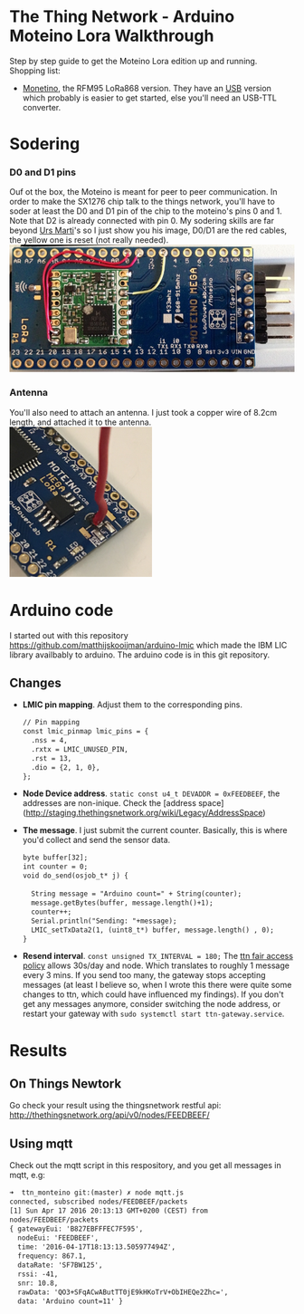 # The Thing Network - Arduino Moteino Lora Walkthrough
Step by step guide to get the Moteino Lora edition up and running.
Shopping list:

- [Monetino](https://lowpowerlab.com/shop/Moteino/moteinomega), the RFM95 LoRa868 version. They have an [USB](https://lowpowerlab.com/shop/Moteino/MoteinoMEGAUSB) version which probably is easier to get started, else you'll  need an USB-TTL converter.

# Sodering

### D0 and D1 pins

Ouf ot the box, the Moteino is meant for peer to peer communication. In order to make the SX1276 chip talk to the things network, you'll have to soder at least the D0 and D1 pin of the chip to the moteino's pins 0 and 1. Note that D2 is already connected with pin 0. My sodering skills are far beyond [Urs Marti](https://github.com/urs8000)'s so I just show you his image, D0/D1 are the red cables, the yellow one is reset (not really needed).
<img src="https://github.com/lukastheiler/ttn_monteino/blob/master/images/monteinomega_for_lora-ttn_1024.jpg">

### Antenna

You'll also need to attach an antenna. I just took a copper wire of 8.2cm length, and attached it to the antenna.
<img src="https://github.com/lukastheiler/ttn_monteino/blob/master/images/antenna.jpg" height="50%" width="50%">

# Arduino code
I started out with this repository https://github.com/matthijskooijman/arduino-lmic which made the IBM LIC library availbably to arduino. The arduino code is in this git repository.

## Changes

* **LMIC pin mapping**.
  Adjust them to the corresponding pins.
  ```
  // Pin mapping
  const lmic_pinmap lmic_pins = {
    .nss = 4,
    .rxtx = LMIC_UNUSED_PIN,
    .rst = 13,
    .dio = {2, 1, 0},
  };
  ```

* **Node Device address**.
```static const u4_t DEVADDR = 0xFEEDBEEF```, the addresses are non-inique.
Check the [address space] (http://staging.thethingsnetwork.org/wiki/Legacy/AddressSpace)

* **The message**.
I just submit the current counter. Basically, this is where you'd collect and send the sensor data.
  ```
  byte buffer[32];
  int counter = 0;
  void do_send(osjob_t* j) {

    String message = "Arduino count=" + String(counter);
    message.getBytes(buffer, message.length()+1);
    counter++;
    Serial.println("Sending: "+message);
    LMIC_setTxData2(1, (uint8_t*) buffer, message.length() , 0);
  }
  ```

* **Resend interval**.
 ```const unsigned TX_INTERVAL = 180;```
 The [ttn fair access policy](http://forum.thethingsnetwork.org/t/limitations-data-rate-packet-size-30-seconds-day-fair-access-policy-nodes-per-gateway/1300) allows 30s/day and node. Which translates to roughly 1 message every 3 mins. If you send too many, the gateway stops accepting messages (at least I believe so, when I wrote this there were quite some changes to ttn, which could have influenced my findings). If you don't get any messages anymore, consider switching the node address, or restart your gateway with ```sudo systemctl start ttn-gateway.service```.

# Results

## On Things Newtork
Go check your result using the thingsnetwork restful api: http://thethingsnetwork.org/api/v0/nodes/FEEDBEEF/

## Using mqtt
Check out the mqtt script in this respository, and you get all messages in mqtt, e.g:
```
➜  ttn_monteino git:(master) ✗ node mqtt.js
connected, subscribed nodes/FEEDBEEF/packets
[1] Sun Apr 17 2016 20:13:13 GMT+0200 (CEST) from nodes/FEEDBEEF/packets
{ gatewayEui: 'B827EBFFFEC7F595',
  nodeEui: 'FEEDBEEF',
  time: '2016-04-17T18:13:13.505977494Z',
  frequency: 867.1,
  dataRate: 'SF7BW125',
  rssi: -41,
  snr: 10.8,
  rawData: 'QO3+SFqACwAButTT0jE9kHKoTrV+ObIHEQe2Zhc=',
  data: 'Arduino count=11' }
```
